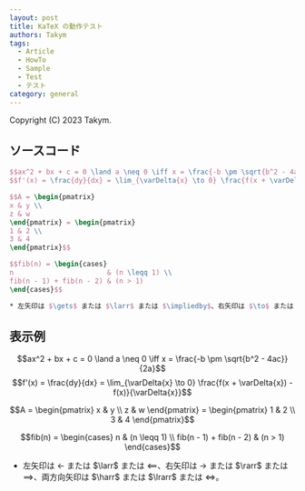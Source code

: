 ```yaml
---
layout: post
title: KaTeX の動作テスト
authors: Takym
tags:
  - Article
  - HowTo
  - Sample
  - Test
  - テスト
category: general
---
```

Copyright (C) 2023 Takym.

## ソースコード
```tex
$$ax^2 + bx + c = 0 \land a \neq 0 \iff x = \frac{-b \pm \sqrt{b^2 - 4ac}}{2a}$$
$$f'(x) = \frac{dy}{dx} = \lim_{\varDelta{x} \to 0} \frac{f(x + \varDelta{x}) - f(x)}{\varDelta{x}}$$

$$A = \begin{pmatrix}
x & y \\
z & w
\end{pmatrix} = \begin{pmatrix}
1 & 2 \\
3 & 4
\end{pmatrix}$$

$$fib(n) = \begin{cases}
n                       & (n \leqq 1) \\
fib(n - 1) + fib(n - 2) & (n > 1)
\end{cases}$$

* 左矢印は $\gets$ または $\larr$ または $\impliedby$、右矢印は $\to$ または $\rarr$ または $\implies$、両方向矢印は $\harr$ または $\lrarr$ または $\iff$。
```

## 表示例
$$ax^2 + bx + c = 0 \land a \neq 0 \iff x = \frac{-b \pm \sqrt{b^2 - 4ac}}{2a}$$
$$f'(x) = \frac{dy}{dx} = \lim_{\varDelta{x} \to 0} \frac{f(x + \varDelta{x}) - f(x)}{\varDelta{x}}$$

$$A = \begin{pmatrix}
x & y \\
z & w
\end{pmatrix} = \begin{pmatrix}
1 & 2 \\
3 & 4
\end{pmatrix}$$

$$fib(n) = \begin{cases}
n                       & (n \leqq 1) \\
fib(n - 1) + fib(n - 2) & (n > 1)
\end{cases}$$

* 左矢印は $\gets$ または $\larr$ または $\impliedby$、右矢印は $\to$ または $\rarr$ または $\implies$、両方向矢印は $\harr$ または $\lrarr$ または $\iff$。

